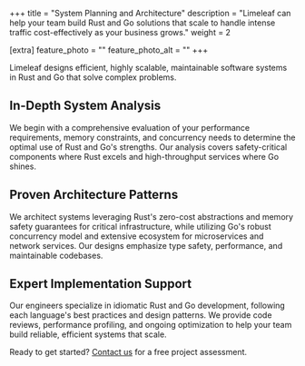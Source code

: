 +++
title = "System Planning and Architecture"
description = "Limeleaf can help your team build Rust and Go solutions that scale to handle intense traffic cost-effectively as your business grows."
weight = 2

[extra]
feature_photo = ""
feature_photo_alt = ""
+++

Limeleaf designs efficient, highly scalable, maintainable software systems in Rust and Go that solve complex problems.

<!-- more -->

## In-Depth System Analysis

We begin with a comprehensive evaluation of your performance requirements, memory constraints, and concurrency needs to determine the optimal use of Rust and Go's strengths. Our analysis covers safety-critical components where Rust excels and high-throughput services where Go shines.

## Proven Architecture Patterns

We architect systems leveraging Rust's zero-cost abstractions and memory safety guarantees for critical infrastructure, while utilizing Go's robust concurrency model and extensive ecosystem for microservices and network services. Our designs emphasize type safety, performance, and maintainable codebases.

## Expert Implementation Support

Our engineers specialize in idiomatic Rust and Go development, following each language's best practices and design patterns. We provide code reviews, performance profiling, and ongoing optimization to help your team build reliable, efficient systems that scale.

Ready to get started? [Contact us](https://limeleaf.coop/contact/ "Contact us") for a free project assessment.
